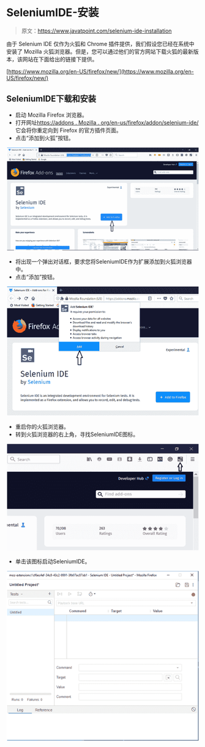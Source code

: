 # SeleniumIDE-安装

> 原文：<https://www.javatpoint.com/selenium-ide-installation>

由于 Selenium IDE 仅作为火狐和 Chrome 插件提供，我们假设您已经在系统中安装了 Mozilla 火狐浏览器。但是，您可以通过他们的官方网站下载火狐的最新版本，该网站在下面给出的链接下提供。

[https://www.mozilla.org/en-US/firefox/new/](https://www.mozilla.org/en-US/firefox/new/)

## SeleniumIDE下载和安装

*   启动 Mozilla Firefox 浏览器。
*   打开网址[https://addons . Mozilla . org/en-us/firefox/addon/selenium-ide/](https://addons.mozilla.org/en-us/firefox/addon/selenium-ide/)它会将你重定向到 Firefox 的官方插件页面。
*   点击“添加到火狐”按钮。

![IDE-Installation](img/c02038f3f1dcdd566c1125160f3f6df6.png)

*   将出现一个弹出对话框，要求您将SeleniumIDE作为扩展添加到火狐浏览器中。
*   点击“添加”按钮。

![IDE-Installation](img/18ce421ea3ec547701d9a1c838fb9538.png)

*   重启你的火狐浏览器。
*   转到火狐浏览器的右上角，寻找SeleniumIDE图标。

![IDE-Installation](img/7d656d0a72d3e7b9f993f4a953158565.png)

*   单击该图标启动SeleniumIDE。

![IDE-Installation](img/4bdd2ccfdd9f46af76346e56c2ae7f1d.png)